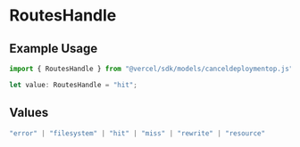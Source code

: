 # RoutesHandle

## Example Usage

```typescript
import { RoutesHandle } from "@vercel/sdk/models/canceldeploymentop.js";

let value: RoutesHandle = "hit";
```

## Values

```typescript
"error" | "filesystem" | "hit" | "miss" | "rewrite" | "resource"
```